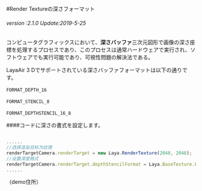 #Render Textureの深さフォーマット

###### *version :2.1.0   Update:2019-5-25*

コンピュータグラフィックスにおいて、**深さバッファ**三次元図形で画像の深さ座標を処理するプロセスであり、このプロセスは通常ハードウェアで実行され、ソフトウェアでも実行可能であり、可視性問題の解決法である。

LayaAir 3 Dでサポートされている深さバッファフォーマットは以下の通りです。

​`FORMAT_DEPTH_16`

​`FORMAT_STENCIL_8`

​`FORMAT_DEPTHSTENCIL_16_8`

####コードに深さの書式を設定します。


```typescript

......
//选择渲染目标为纹理
renderTargetCamera.renderTarget = new Laya.RenderTexture(2048, 2048);
//设置深度格式
renderTargetCamera.renderTarget.depthStencilFormat = Laya.BaseTexture.FORMAT_DEPTH_16;
......
```


（demo住所）
